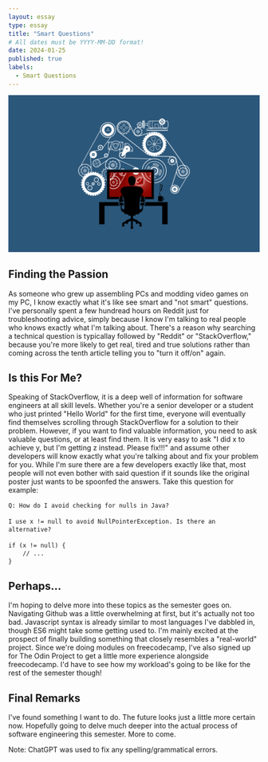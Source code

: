 ```yaml
---
layout: essay
type: essay
title: "Smart Questions"
# All dates must be YYYY-MM-DD format!
date: 2024-01-25
published: true
labels:
  - Smart Questions
---
```


<img width="800px" class="rounded float-left pe-4" src="img/3520511.png">

## Finding the Passion

As someone who grew up assembling PCs and modding video games on my PC, I know exactly what it's like see smart and "not smart" questions. I've personally spent a few hundread hours on Reddit just for troubleshooting advice, simply because I know I'm talking to real people who knows exactly what I'm talking about. There's a reason why searching a technical question is typicallay followed by "Reddit" or "StackOverflow," because you're more likely to get real, tired and true solutions rather than coming across the tenth article telling you to "turn it off/on" again. 

## Is this For Me?

Speaking of StackOverflow, it is a deep well of information for software engineers at all skill levels. Whether you're a senior developer or a student who just printed "Hello World" for the first time, everyone will eventually find themselves scrolling through StackOverflow for a solution to their problem. However, if you want to find valuable information, you need to ask valuable questions, or at least find them. It is very easy to ask "I did x to achieve y, but I'm getting z instead. Please fix!!!" and assume other developers will know exactly what you're talking about and fix your problem for you. While I'm sure there are a few developers exactly like that, most people will not even bother with said question if it sounds like the original poster just wants to be spoonfed the answers. Take this question for example:

```
Q: How do I avoid checking for nulls in Java?

I use x != null to avoid NullPointerException. Is there an alternative?

if (x != null) {
    // ...
}

```

## Perhaps...

I'm hoping to delve more into these topics as the semester goes on. Navigating Github was a little overwhelming at first, but it's actually not too bad. Javascript syntax is already similar to most languages I've dabbled in, though ES6 might take some getting used to. I'm mainly excited at the prospect of finally building something that closely resembles a "real-world" project. Since we're doing modules on freecodecamp, I've also signed up for The Odin Project to get a little more experience alongside freecodecamp. I'd have to see how my workload's going to be like for the rest of the semester though!

## Final Remarks
I've found something I want to do. The future looks just a little more certain now. Hopefully going to delve much deeper into the actual process of software engineering this semester. More to come.

Note: ChatGPT was used to fix any spelling/grammatical errors.
